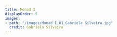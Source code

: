```yaml
---
title: Monad I
displayOrder: 5
images:
- path: "/images/Monad I_01_Gabriela Silveira.jpg"
  credit: Gabriela Silveira
---
```

